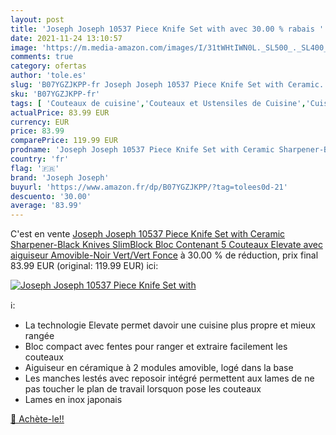 ```yaml
---
layout: post
title: 'Joseph Joseph 10537 Piece Knife Set with avec 30.00 % rabais '
date: 2021-11-24 13:10:57
image: 'https://m.media-amazon.com/images/I/31tWHtIWN0L._SL500_._SL400_.jpg'
comments: true
category: ofertas
author: 'tole.es'
slug: 'B07YGZJKPP-fr Joseph Joseph 10537 Piece Knife Set with Ceramic...'
sku: 'B07YGZJKPP-fr'
tags: [ 'Couteaux de cuisine','Couteaux et Ustensiles de Cuisine','Cuisine et Maison','Ensembles de couteaux de cuisine','joseph joseph', ]
actualPrice: 83.99 EUR
currency: EUR
price: 83.99
comparePrice: 119.99 EUR
prodname: 'Joseph Joseph 10537 Piece Knife Set with Ceramic Sharpener-Black Knives SlimBlock Bloc Contenant 5 Couteaux Elevate  avec aiguiseur Amovible-Noir  Vert/Vert Fonce'
country: 'fr'
flag: '🇫🇷'
brand: 'Joseph Joseph'
buyurl: 'https://www.amazon.fr/dp/B07YGZJKPP/?tag=tolees0d-21'
descuento: '30.00'
average: '83.99'
---
```


C'est en vente [Joseph Joseph 10537 Piece Knife Set with Ceramic Sharpener-Black Knives SlimBlock Bloc Contenant 5 Couteaux Elevate  avec aiguiseur Amovible-Noir  Vert/Vert Fonce](https://www.amazon.fr/dp/B07YGZJKPP/?tag=tolees0d-21)  à  30.00 % de réduction, prix final  83.99 EUR (original: 119.99 EUR) ici:

[![Joseph Joseph 10537 Piece Knife Set with](https://m.media-amazon.com/images/I/31tWHtIWN0L._SL500_._SL400_.jpg)](https://www.amazon.fr/dp/B07YGZJKPP/?tag=tolees0d-21)

ℹ️:

- La technologie Elevate permet davoir une cuisine plus propre et mieux rangée
- Bloc compact avec fentes pour ranger et extraire facilement les couteaux
- Aiguiseur en céramique à 2 modules amovible, logé dans la base
- Les manches lestés avec reposoir intégré permettent aux lames de ne pas toucher le plan de travail lorsquon pose les couteaux
- Lames en inox japonais

[🛒 Achète-le!!](https://www.amazon.fr/dp/B07YGZJKPP/?tag=tolees0d-21)
